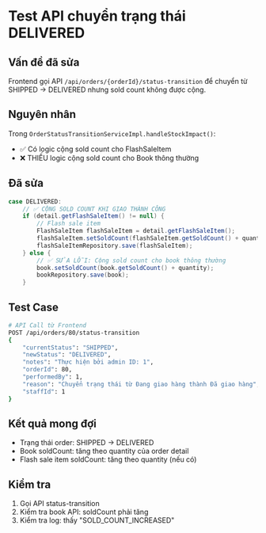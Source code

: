 # Test API chuyển trạng thái DELIVERED

## Vấn đề đã sửa
Frontend gọi API `/api/orders/{orderId}/status-transition` để chuyển từ SHIPPED → DELIVERED nhưng sold count không được cộng.

## Nguyên nhân
Trong `OrderStatusTransitionServiceImpl.handleStockImpact()`:
- ✅ Có logic cộng sold count cho FlashSaleItem
- ❌ THIẾU logic cộng sold count cho Book thông thường

## Đã sửa
```java
case DELIVERED:
    // ✅ CỘNG SOLD COUNT KHI GIAO THÀNH CÔNG
    if (detail.getFlashSaleItem() != null) {
        // Flash sale item
        FlashSaleItem flashSaleItem = detail.getFlashSaleItem();
        flashSaleItem.setSoldCount(flashSaleItem.getSoldCount() + quantity);
        flashSaleItemRepository.save(flashSaleItem);
    } else {
        // ✅ SỬA LỖI: Cộng sold count cho book thông thường
        book.setSoldCount(book.getSoldCount() + quantity);
        bookRepository.save(book);
    }
```

## Test Case
```bash
# API Call từ Frontend
POST /api/orders/80/status-transition
{
    "currentStatus": "SHIPPED",
    "newStatus": "DELIVERED", 
    "notes": "Thực hiện bởi admin ID: 1",
    "orderId": 80,
    "performedBy": 1,
    "reason": "Chuyển trạng thái từ Đang giao hàng thành Đã giao hàng",
    "staffId": 1
}
```

## Kết quả mong đợi
- Trạng thái order: SHIPPED → DELIVERED
- Book soldCount: tăng theo quantity của order detail
- Flash sale item soldCount: tăng theo quantity (nếu có)

## Kiểm tra
1. Gọi API status-transition
2. Kiểm tra book API: soldCount phải tăng
3. Kiểm tra log: thấy "SOLD_COUNT_INCREASED"
